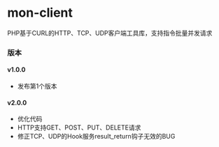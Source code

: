 # mon-client

PHP基于CURL的HTTP、TCP、UDP客户端工具库，支持指令批量并发请求

### 版本

#### v1.0.0

* 发布第1个版本

#### v2.0.0

* 优化代码
* HTTP支持GET、POST、PUT、DELETE请求
* 修正TCP、UDP的Hook服务result_return钩子无效的BUG
